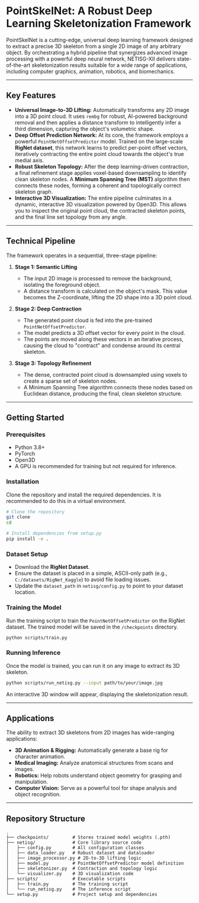 # PointSkelNet: A Robust Deep Learning Skeletonization Framework

PointSkelNet is a cutting-edge, universal deep learning framework designed to extract a precise 3D skeleton from a single 2D image of any arbitrary object. By orchestrating a hybrid pipeline that synergizes advanced image processing with a powerful deep neural network, NETISG-XII delivers state-of-the-art skeletonization results suitable for a wide range of applications, including computer graphics, animation, robotics, and biomechanics.


---

## Key Features

-   **Universal Image-to-3D Lifting:** Automatically transforms any 2D image into a 3D point cloud. It uses `rembg` for robust, AI-powered background removal and then applies a distance transform to intelligently infer a third dimension, capturing the object's volumetric shape.
-   **Deep Offset Prediction Network:** At its core, the framework employs a powerful `PointNetOffsetPredictor` model. Trained on the large-scale **RigNet dataset**, this network learns to predict per-point offset vectors, iteratively contracting the entire point cloud towards the object's true medial axis.
-   **Robust Skeleton Topology:** After the deep learning-driven contraction, a final refinement stage applies voxel-based downsampling to identify clean skeleton nodes. A **Minimum Spanning Tree (MST)** algorithm then connects these nodes, forming a coherent and topologically correct skeleton graph.
-   **Interactive 3D Visualization:** The entire pipeline culminates in a dynamic, interactive 3D visualization powered by Open3D. This allows you to inspect the original point cloud, the contracted skeleton points, and the final line set topology from any angle.

---

## Technical Pipeline

The framework operates in a sequential, three-stage pipeline:

1.  **Stage 1: Semantic Lifting**
    -   The input 2D image is processed to remove the background, isolating the foreground object.
    -   A distance transform is calculated on the object's mask. This value becomes the Z-coordinate, lifting the 2D shape into a 3D point cloud.

2.  **Stage 2: Deep Contraction**
    -   The generated point cloud is fed into the pre-trained `PointNetOffsetPredictor`.
    -   The model predicts a 3D offset vector for every point in the cloud.
    -   The points are moved along these vectors in an iterative process, causing the cloud to "contract" and condense around its central skeleton.

3.  **Stage 3: Topology Refinement**
    -   The dense, contracted point cloud is downsampled using voxels to create a sparse set of skeleton nodes.
    -   A Minimum Spanning Tree algorithm connects these nodes based on Euclidean distance, producing the final, clean skeleton structure.

---

## Getting Started

### Prerequisites
-   Python 3.8+
-   PyTorch
-   Open3D
-   A GPU is recommended for training but not required for inference.

### Installation

Clone the repository and install the required dependencies. It is recommended to do this in a virtual environment.
```bash
# Clone the repository
git clone 
cd 

# Install dependencies from setup.py
pip install -e .
```

### Dataset Setup

-   Download the **RigNet Dataset**.
-   Ensure the dataset is placed in a simple, ASCII-only path (e.g., `C:/datasets/RigNet_Kaggle`) to avoid file loading issues.
-   Update the `dataset_path` in `netisg/config.py` to point to your dataset location.

### Training the Model

Run the training script to train the `PointNetOffsetPredictor` on the RigNet dataset. The trained model will be saved in the `/checkpoints` directory.
```bash
python scripts/train.py
```

### Running Inference

Once the model is trained, you can run it on any image to extract its 3D skeleton.
```bash
python scripts/run_netisg.py --input path/to/your/image.jpg
```
An interactive 3D window will appear, displaying the skeletonization result.

---

## Applications

The ability to extract 3D skeletons from 2D images has wide-ranging applications:
-   **3D Animation & Rigging:** Automatically generate a base rig for character animation.
-   **Medical Imaging:** Analyze anatomical structures from scans and images.
-   **Robotics:** Help robots understand object geometry for grasping and manipulation.
-   **Computer Vision:** Serve as a powerful tool for shape analysis and object recognition.

---

## Repository Structure

```
.
├── checkpoints/         # Stores trained model weights (.pth)
├── netisg/              # Core library source code
│   ├── config.py        # All configuration classes
│   ├── data_loader.py   # Robust dataset and dataloader
│   ├── image_processor.py # 2D-to-3D lifting logic
│   ├── model.py         # PointNetOffsetPredictor model definition
│   ├── skeletonizer.py  # Contraction and topology logic
│   └── visualizer.py    # 3D visualization code
├── scripts/             # Executable scripts
│   ├── train.py         # The training script
│   └── run_netisg.py    # The inference script
└── setup.py             # Project setup and dependencies
```

